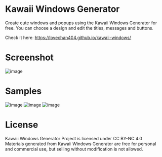 # Kawaii Windows Generator
Create cute windows and popups using the Kawaii Windows Generator for free. You can choose a design and edit the titles, messages and buttons.

Check it here: https://lovechan404.github.io/kawaii-windows/

# Screenshot
![image](https://user-images.githubusercontent.com/69886523/143730621-a9d3a2c0-cc5a-4905-85b2-615b7614b31e.png)

# Samples
![image](https://user-images.githubusercontent.com/69886523/143730686-4d00ce48-4fb1-438d-a93e-957432c001e7.png)
![image](https://user-images.githubusercontent.com/69886523/143730777-0bdeb55c-c2f1-43d0-90db-3877d4174525.png)
![image](https://user-images.githubusercontent.com/69886523/143730807-060331ac-e2b3-4583-9e03-9f89ee826eab.png)

# License
Kawaii Windows Generator Project is licensed under CC BY-NC 4.0
Materials generated from Kawaii Windows Generator are free for personal and commercial use, but selling without modification is not allowed.


